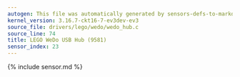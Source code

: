 ```yaml
---
autogen: This file was automatically generated by sensors-defs-to-markdown.py
kernel_version: 3.16.7-ckt16-7-ev3dev-ev3
source_file: drivers/lego/wedo/wedo_hub.c
source_line: 74
title: LEGO WeDo USB Hub (9581)
sensor_index: 23
---
```


{% include sensor.md %}
